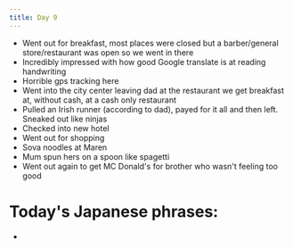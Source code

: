 ```yaml
---
title: Day 9
---
```

* Went out for breakfast, most places were closed but a barber/general store/restaurant was open so we went in there
* Incredibly impressed with how good Google translate is at reading handwriting
* Horrible gps tracking here
* Went into the city center leaving dad at the restaurant we get breakfast at, without cash, at a cash only restaurant
* Pulled an Irish runner (according to dad), payed for it all and then left. Sneaked out like ninjas
* Checked into new hotel
* Went out for shopping
* Sova noodles at Maren 
* Mum spun hers on a spoon like spagetti 
* Went out again to get MC Donald's for brother who wasn't feeling too good
# Today's Japanese phrases:
*